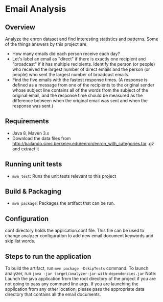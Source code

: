Email Analysis
==============

## Overview
Analyze the enron dataset and find interesting statistics and patterns. Some of the things answers by this project are:
- How many emails did each person receive each day?
- Let's label an email as "direct" if there is exactly one recipient and "broadcast" if it has multiple recipients. Identify the person (or people) who received the largest number of direct emails and the person (or people) who sent the largest number of broadcast emails.
- Find the five emails with the fastest response times. (A response is defined as a message from one of the recipients to the original sender whose subject line contains all of the words from the subject of the original email, and the response time should be measured as the difference between when the original email was sent and when the response was sent.)

## Requirements
- Java 8, Maven 3.x
- Download the data files from http://bailando.sims.berkeley.edu/enron/enron_with_categories.tar
.gz and extract it 

## Running unit tests
- `mvn test`: Runs the unit tests relevant to this project
  

## Build & Packaging 
- `mvn package`: Packages the artifact that can be run.

## Configuration
conf directory holds the application.conf file. This file can be used to change analyzer 
configuration to add new email document keywords and skip list words. 


## Steps to run the application

To build the artifact, run `mvn package -DskipTests` command.
To launch analyzer, run `java -jar target/analyzer-jar-with-dependencies.jar`
Note: Launch the java application from the root directory of the project if you are not going to 
pass any command line args. If you are launching the application from any other location, please 
pass the appropriate data directory that contains all the email documents.


